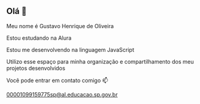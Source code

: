 ## Olá 👋
Meu nome é Gustavo Henrique de Oliveira

Estou estudando na Alura

Estou me desenvolvendo na linguagem JavaScript

Utilizo esse espaço para minha organização e compartilhamento dos meu projetos desenvolvidos

Você pode entrar em contato comigo 📫

00001099159775sp@al.educacao.sp.gov.br


